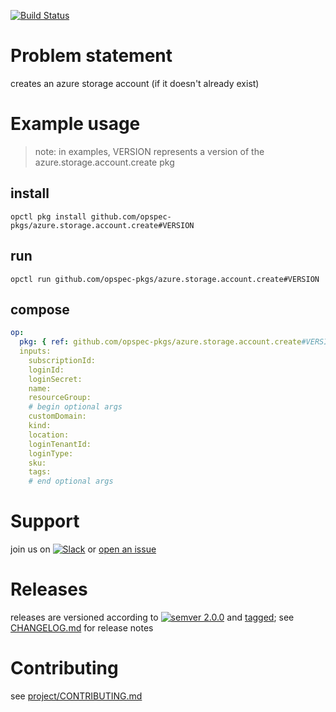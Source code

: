[![Build Status](https://travis-ci.org/opspec-pkgs/azure.storage.account.create.svg?branch=master)](https://travis-ci.org/opspec-pkgs/azure.storage.account.create)

# Problem statement

creates an azure storage account (if it doesn't already exist)

# Example usage

> note: in examples, VERSION represents a version of the
> azure.storage.account.create pkg

## install

```shell
opctl pkg install github.com/opspec-pkgs/azure.storage.account.create#VERSION
```

## run

```
opctl run github.com/opspec-pkgs/azure.storage.account.create#VERSION
```

## compose

```yaml
op:
  pkg: { ref: github.com/opspec-pkgs/azure.storage.account.create#VERSION }
  inputs:
    subscriptionId:
    loginId:
    loginSecret:
    name:
    resourceGroup:
    # begin optional args
    customDomain:
    kind:
    location:
    loginTenantId:
    loginType:
    sku:
    tags:
    # end optional args
```

# Support

join us on
[![Slack](https://opspec-slackin.herokuapp.com/badge.svg)](https://opspec-slackin.herokuapp.com/)
or
[open an issue](https://github.com/opspec-pkgs/azure.storage.account.create/issues)

# Releases

releases are versioned according to
[![semver 2.0.0](https://img.shields.io/badge/semver-2.0.0-brightgreen.svg)](http://semver.org/spec/v2.0.0.html)
and [tagged](https://git-scm.com/book/en/v2/Git-Basics-Tagging); see
[CHANGELOG.md](CHANGELOG.md) for release notes

# Contributing

see
[project/CONTRIBUTING.md](https://github.com/opspec-pkgs/project/blob/master/CONTRIBUTING.md)
